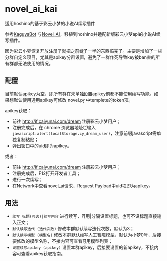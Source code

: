 # novel_ai_kai
适用hoshino的基于彩云小梦的小说AI续写插件

参考[KaguyaBot](https://github.com/liwh011/Kaguya-QQBot) 与[Novel_AI](https://github.com/pcrbot/Novel_AI)，移植到hoshino并适配新版彩云小梦api的小说AI续写插件。

因为彩云小梦恢复开放注册了就把之前缝了一半的东西搞完了。主要是增加了一些分群自定义项目，尤其是apikey分群设置，避免了一群作死导致key被ban害的所有群都无法使用的情况。

## 配置

目前默认apikey为空，即所有群在未单独设置apikey前都不能使用续写功能。如果想默认使用通用apikey可修改 novel.py 中templete的token项。

apikey获取：

- 前往 http://if.caiyunai.com/dream 注册彩云小梦用户；
- 注册完成后，在 chrome 浏览器地址栏输入 ``javascript:alert(localStorage.cy_dream_user)``，注意前缀javascript需单独复制粘贴；
- 弹出窗口中的uid即为apikey。

或者：

- 前往 http://if.caiyunai.com/dream 注册彩云小梦用户；
- 注册完成后，F12打开开发者工具；
- 进行一次续写；
- 在Network中查看novel_ai请求，Request Payload中uid项即为apikey。


## 用法

- ``续写 标题(可选)|续写内容`` 进行续写，可用|分隔设置标题，也可不设标题直接输入正文；
- ``默认续写迭代 (迭代次数)`` 修改本群默认续写迭代次数，默认为3；
- ``默认续写模型 (模型名)`` 修改本群默认续写人工智障模型，默认为小梦0号，后接要修改的模型名称，不接内容可查看可用模型列表；
- ``设置续写apikey (apikey)`` 设置本群apikey，后接要设置的新apikey，不接内容可查看apikey获取指南。
